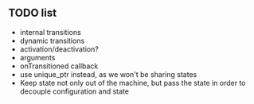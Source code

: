 ## TODO list

* internal transitions
* dynamic transitions
* activation/deactivation?
* arguments
* onTransitioned callback
* use unique_ptr instead, as we won't be sharing states
* Keep state not only out of the machine, but pass the state in order to decouple configuration and state